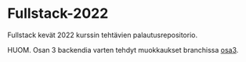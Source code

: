# Fullstack-2022

Fullstack kevät 2022 kurssin tehtävien palautusrepositorio.

HUOM. Osan 3 backendia varten tehdyt muokkaukset branchissa [osa3](https://github.com/hjeronen/Fullstack-2022/tree/osa3/Osa2/puhelinluettelo/src).
